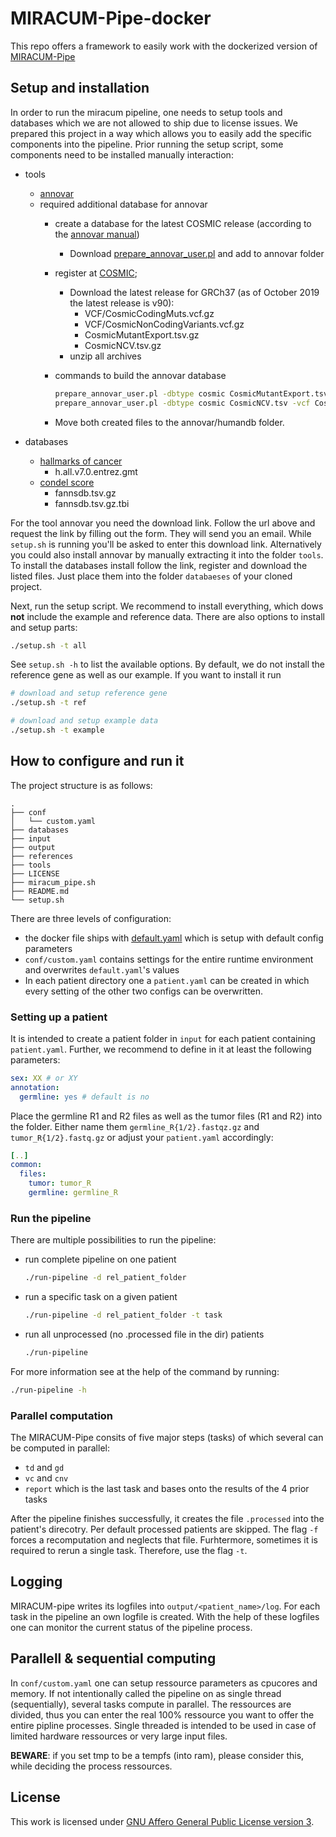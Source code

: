 # MIRACUM-Pipe-docker

This repo offers a framework to easily work with the dockerized version of [MIRACUM-Pipe](https://github.com/AG-Boerries/MIRACUM-Pipe)

## Setup and installation

In order to run the miracum pipeline, one needs to setup tools and databases which we are not allowed to ship due to license issues.
We prepared this project in a way which allows you to easily add the specific components into the pipeline.
Prior running the setup script, some components need to be installed manually interaction:

- tools
  - [annovar](http://download.openbioinformatics.org/annovar_download_form.php)
  - required additional database for annovar
    - create a database for the latest COSMIC release (according to the [annovar manual](http://annovar.openbioinformatics.org/en/latest/user-guide/filter/#cosmic-annotations))
      - Download [prepare_annovar_user.pl](http://www.openbioinformatics.org/annovar/download/prepare_annovar_user.pl) and add to annovar folder
    - register at [COSMIC](https://cancer.sanger.ac.uk/cosmic);
      - Download the latest release for GRCh37 (as of October 2019 the latest release is v90):
        - VCF/CosmicCodingMuts.vcf.gz
        - VCF/CosmicNonCodingVariants.vcf.gz
        - CosmicMutantExport.tsv.gz
        - CosmicNCV.tsv.gz
      - unzip all archives
    - commands to build the annovar database
  
      ```bash
      prepare_annovar_user.pl -dbtype cosmic CosmicMutantExport.tsv -vcf CosmicCodingMuts.vcf > hg19_cosmic_coding.txt
      prepare_annovar_user.pl -dbtype cosmic CosmicNCV.tsv -vcf CosmicNonCodingVariants.vcf > hg19_cosmic_noncoding.txt
      ```

    - Move both created files to the annovar/humandb folder.

- databases
  - [hallmarks of cancer](http://bbglab.irbbarcelona.org)
    - h.all.v7.0.entrez.gmt
  - [condel score](http://software.broadinstitute.org/gsea/msigdb/)
    - fannsdb.tsv.gz
    - fannsdb.tsv.gz.tbi

For the tool annovar you need the download link. Follow the url above and request the link by filling out the form. They will send you an email.
While `setup.sh` is running you'll be asked to enter this download link. Alternatively you could also install annovar by manually extracting it into the folder `tools`.
To install the databases install follow the link, register and download the listed files. Just place them into the folder `databaeses` of your cloned project.

Next, run the setup script. We recommend to install everything, which dows **not** include the example and reference data. There are also options to install and setup parts:

```bash
./setup.sh -t all
```

See `setup.sh -h` to list the available options. By default, we do not install the reference gene as well as our example. If you want to install it run

```bash
# download and setup reference gene
./setup.sh -t ref

# download and setup example data
./setup.sh -t example
```

## How to configure and run it

The project structure is as follows:

```shell
.
├── conf
│   └── custom.yaml
├── databases
├── input
├── output
├── references
├── tools
├── LICENSE
├── miracum_pipe.sh
├── README.md
└── setup.sh
```

There are three levels of configuration:

- the docker file ships with [default.yaml]() which is setup with default config parameters
- `conf/custom.yaml` contains settings for the entire runtime environment and overwrites `default.yaml`'s values
- In each patient directory one a `patient.yaml` can be created in which every setting of the other two configs can be overwritten.

### Setting up a patient

It is intended to create a patient folder in `input` for each patient containing `patient.yaml`. Further, we recommend to define in it at least the following parameters:

```yaml
sex: XX # or XY
annotation:
  germline: yes # default is no
```

Place the germline R1 and R2 files as well as the tumor files (R1 and R2) into the folder. Either name them `germline_R{1/2}.fastqz.gz` and `tumor_R{1/2}.fastq.gz` or adjust your `patient.yaml` accordingly:

```yaml
[..]
common:
  files:
    tumor: tumor_R
    germline: germline_R
```

### Run the pipeline

There are multiple possibilities to run the pipeline:

- run complete pipeline on one patient
  
  ```bash
  ./run-pipeline -d rel_patient_folder
  ```

- run a specific task on a given patient
  
  ```bash
  ./run-pipeline -d rel_patient_folder -t task
  ```

- run all unprocessed (no .processed file in the dir) patients
  
  ```bash
  ./run-pipeline
  ```

For more information see at the help of the command by running:

```bash
./run-pipeline -h
```

### Parallel computation

The MIRACUM-Pipe consits of five major steps (tasks) of which several can be computed in parallel:

- `td` and `gd`
- `vc` and `cnv`
- `report` which is the last task and bases onto the results of the 4 prior tasks

After the pipeline finishes successfully, it creates the file `.processed` into the patient's direcotry. Per default processed patients are skipped.
The flag `-f` forces a recomputation and neglects that file. Furhtermore, sometimes it is required to rerun a single task. Therefore, use the flag `-t`.

## Logging

MIRACUM-pipe writes its logfiles into `output/<patient_name>/log`. For each task in the pipeline an own logfile is created. With the help of these logfiles one can monitor the current status of the pipeline process.

## Parallell & sequential computing

In `conf/custom.yaml` one can setup ressource parameters as cpucores and memory. If not intentionally called the pipeline on as single thread (sequentially), several tasks compute in parallel. The ressources are divided, thus you can enter the real 100% ressource you want to offer the entire pipline processes. Single threaded is intended to be used in case of limited hardware ressources or very large input files.

**BEWARE**: if you set tmp to be a tempfs (into ram), please consider this, while deciding the process ressources.

## License

This work is licensed under [GNU Affero General Public License version 3](https://opensource.org/licenses/AGPL-3.0).
